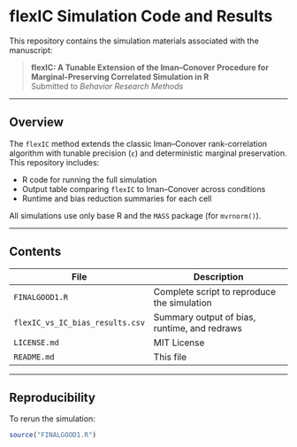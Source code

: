 # flexIC Simulation Code and Results

This repository contains the simulation materials associated with the manuscript:

> **flexIC: A Tunable Extension of the Iman–Conover Procedure for Marginal-Preserving Correlated Simulation in R**  
> Submitted to *Behavior Research Methods* 

---

## Overview

The `flexIC` method extends the classic Iman–Conover rank-correlation algorithm with tunable precision (`ε`) and deterministic marginal preservation. This repository includes:

- R code for running the full simulation
- Output table comparing `flexIC` to Iman–Conover across conditions
- Runtime and bias reduction summaries for each cell

All simulations use only base R and the `MASS` package (for `mvrnorm()`).

---

## Contents

| File | Description |
|------|-------------|
| `FINALGOOD1.R` | Complete script to reproduce the simulation |
| `flexIC_vs_IC_bias_results.csv` | Summary output of bias, runtime, and redraws |
| `LICENSE.md` | MIT License |
| `README.md` | This file |

---

## Reproducibility

To rerun the simulation:

```r
source("FINALGOOD1.R")

